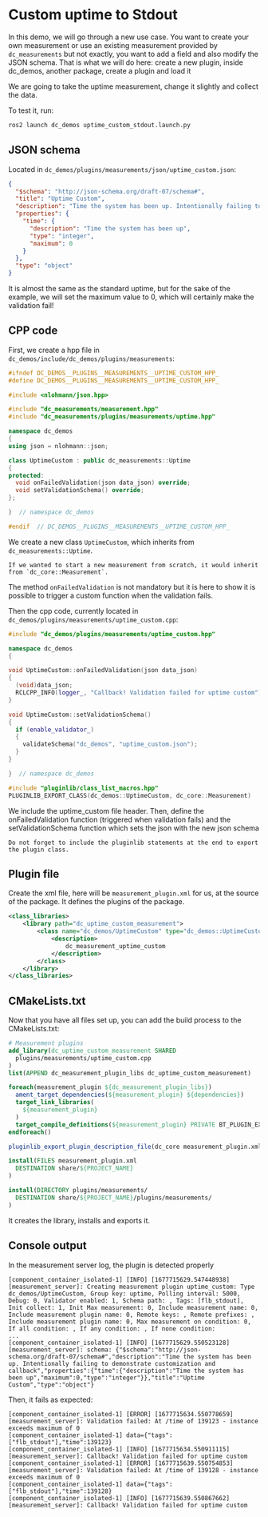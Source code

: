 # Custom uptime to Stdout

In this demo, we will go through a new use case. You want to create your own measurement or use an existing measurement provided by `dc_measurements` but not exactly, you want to add a field and also modify the JSON schema. That is what we will do here: create a new plugin, inside dc_demos, another package, create a plugin and load it

We are going to take the uptime measurement, change it slightly and collect the data.

To test it, run:

```bash
ros2 launch dc_demos uptime_custom_stdout.launch.py
```

## JSON schema

Located in `dc_demos/plugins/measurements/json/uptime_custom.json`:

```json
{
  "$schema": "http://json-schema.org/draft-07/schema#",
  "title": "Uptime Custom",
  "description": "Time the system has been up. Intentionally failing to demonstrate customization and callback",
  "properties": {
    "time": {
      "description": "Time the system has been up",
      "type": "integer",
      "maximum": 0
    }
  },
  "type": "object"
}
```

It is almost the same as the standard uptime, but for the sake of the example, we will set the maximum value to 0, which will certainly make the validation fail!

## CPP code

First, we create a hpp file in `dc_demos/include/dc_demos/plugins/measurements`:

```cpp
#ifndef DC_DEMOS__PLUGINS__MEASUREMENTS__UPTIME_CUSTOM_HPP_
#define DC_DEMOS__PLUGINS__MEASUREMENTS__UPTIME_CUSTOM_HPP_

#include <nlohmann/json.hpp>

#include "dc_measurements/measurement.hpp"
#include "dc_measurements/plugins/measurements/uptime.hpp"

namespace dc_demos
{
using json = nlohmann::json;

class UptimeCustom : public dc_measurements::Uptime
{
protected:
  void onFailedValidation(json data_json) override;
  void setValidationSchema() override;
};

}  // namespace dc_demos

#endif  // DC_DEMOS__PLUGINS__MEASUREMENTS__UPTIME_CUSTOM_HPP_
```

We create a new class `UptimeCustom`, which inherits from `dc_measurements::Uptime`.

```admonish info
If we wanted to start a new measurement from scratch, it would inherit from `dc_core::Measurement`.
```

The method `onFailedValidation` is not mandatory but it is here to show it is possible to trigger a custom function when the validation fails.

Then the cpp code, currently located in `dc_demos/plugins/measurements/uptime_custom.cpp`:

```cpp
#include "dc_demos/plugins/measurements/uptime_custom.hpp"

namespace dc_demos
{

void UptimeCustom::onFailedValidation(json data_json)
{
  (void)data_json;
  RCLCPP_INFO(logger_, "Callback! Validation failed for uptime custom");
}

void UptimeCustom::setValidationSchema()
{
  if (enable_validator_)
  {
    validateSchema("dc_demos", "uptime_custom.json");
  }
}

}  // namespace dc_demos

#include "pluginlib/class_list_macros.hpp"
PLUGINLIB_EXPORT_CLASS(dc_demos::UptimeCustom, dc_core::Measurement)
```

We include the uptime_custom file header. Then, define the onFailedValidation function (triggered when validation fails) and the setValidationSchema function which sets the json with the new json schema

```admonish info
Do not forget to include the pluginlib statements at the end to export the plugin class.
```

## Plugin file
Create the xml file, here will be `measurement_plugin.xml` for us, at the source of the package. It defines the plugins of the package.

```xml
<class_libraries>
    <library path="dc_uptime_custom_measurement">
        <class name="dc_demos/UptimeCustom" type="dc_demos::UptimeCustom" base_class_type="dc_core::Measurement">
            <description>
                dc_measurement_uptime_custom
            </description>
        </class>
    </library>
</class_libraries>
```

## CMakeLists.txt
Now that you have all files set up, you can add the build process to the CMakeLists.txt:

```cmake
# Measurement plugins
add_library(dc_uptime_custom_measurement SHARED
  plugins/measurements/uptime_custom.cpp
)
list(APPEND dc_measurement_plugin_libs dc_uptime_custom_measurement)

foreach(measurement_plugin ${dc_measurement_plugin_libs})
  ament_target_dependencies(${measurement_plugin} ${dependencies})
  target_link_libraries(
    ${measurement_plugin}
  )
  target_compile_definitions(${measurement_plugin} PRIVATE BT_PLUGIN_EXPORT)
endforeach()

pluginlib_export_plugin_description_file(dc_core measurement_plugin.xml)

install(FILES measurement_plugin.xml
  DESTINATION share/${PROJECT_NAME}
)

install(DIRECTORY plugins/measurements/
  DESTINATION share/${PROJECT_NAME}/plugins/measurements/
)
```

It creates the library, installs and exports it.

## Console output

In the measurement server log, the plugin is detected properly

```
[component_container_isolated-1] [INFO] [1677715629.547448938] [measurement_server]: Creating measurement plugin uptime_custom: Type dc_demos/UptimeCustom, Group key: uptime, Polling interval: 5000, Debug: 0, Validator enabled: 1, Schema path: , Tags: [flb_stdout], Init collect: 1, Init Max measurement: 0, Include measurement name: 0, Include measurement plugin name: 0, Remote keys: , Remote prefixes: , Include measurement plugin name: 0, Max measurement on condition: 0, If all condition: , If any condition: , If none condition:
...
[component_container_isolated-1] [INFO] [1677715629.550523128] [measurement_server]: schema: {"$schema":"http://json-schema.org/draft-07/schema#","description":"Time the system has been up. Intentionally failing to demonstrate customization and callback","properties":{"time":{"description":"Time the system has been up","maximum":0,"type":"integer"}},"title":"Uptime Custom","type":"object"}
```

Then, it fails as expected:

```
[component_container_isolated-1] [ERROR] [1677715634.550778659] [measurement_server]: Validation failed: At /time of 139123 - instance exceeds maximum of 0
[component_container_isolated-1] data={"tags":["flb_stdout"],"time":139123}
[component_container_isolated-1] [INFO] [1677715634.550911115] [measurement_server]: Callback! Validation failed for uptime custom
[component_container_isolated-1] [ERROR] [1677715639.550754853] [measurement_server]: Validation failed: At /time of 139128 - instance exceeds maximum of 0
[component_container_isolated-1] data={"tags":["flb_stdout"],"time":139128}
[component_container_isolated-1] [INFO] [1677715639.550867662] [measurement_server]: Callback! Validation failed for uptime custom
```
